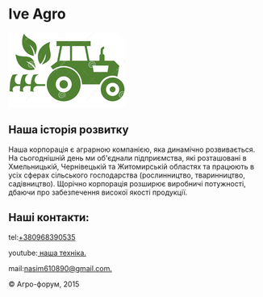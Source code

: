 <!DOCTYPE html>
<html lang="ru">
	<head>
		<meta http-equiv="content-type" content="text/html;charset=UTF-8" />
	<head>
	<body>
		<h1>Ive Agro </h1>
		<img src="img/logo.png" alt="">
		<h2>Наша історія розвитку</h2>
		<p>Наша корпорація є аграрною компанією, яка динамічно розвивається. 
			На сьогоднішній день ми об'єднали підприємства, які розташовані в Хмельницькій, Чернівецькій та Житомирській областях 
			та працюють в усіх сферах сільського господарства (рослинництво, тваринництво, садівництво).
		Щорічно корпорація розширює виробничі потужності, дбаючи про забезпечення високої якості продукції.</p>
		<h2>Наші контакти:</h2>
		<p>tel:<a href="tel:+380968390535">+380968390535</a></p>
		<p>youtube:<a href="https://www.youtube.com/watch?v=mm5QkX5UYB4"> наша техніка.</a></p>
		<p>mail:<a href="https://mail.google.com/mail/u/0/?tab=rm#inbox">nasim610890@gmail.com.</a></p>
		<p>© Агро-форум, 2015</p>
	</body>
</html>